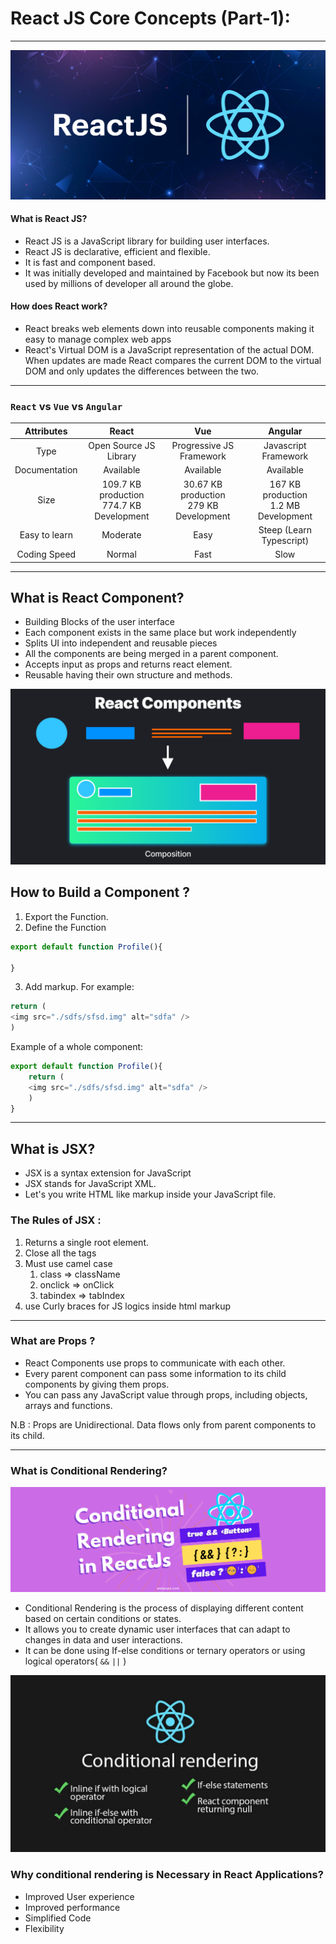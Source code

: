 # React JS Core Concepts (Part-1):

---

![](./React-banner.svg)

#### What is React JS?

-   React JS is a JavaScript library for building user interfaces.
-   React JS is declarative, efficient and flexible.
-   It is fast and component based.
-   It was initially developed and maintained by Facebook but now its been used by millions of developer all around the globe.

#### How does React work?

-   React breaks web elements down into reusable components making it easy to manage complex web apps
-   React's Virtual DOM is a JavaScript representation of the actual DOM. When updates are made React compares the current DOM to the virtual DOM and only updates the differences between the two.

---

### `React` vs `Vue` vs `Angular`

|  Attributes   |                     React                     |                     Vue                     |                  Angular                  |
| :-----------: | :-------------------------------------------: | :-----------------------------------------: | :---------------------------------------: |
|     Type      |            Open Source JS Library             |          Progressive JS Framework           |           Javascript Framework            |
| Documentation |                   Available                   |                  Available                  |                 Available                 |
|     Size      | 109.7 KB production <br> 774.7 KB Development | 30.67 KB production <br> 279 KB Development | 167 KB production <br> 1.2 MB Development |
| Easy to learn |                   Moderate                    |                    Easy                     |         Steep (Learn Typescript)          |
| Coding Speed  |                    Normal                     |                    Fast                     |                   Slow                    |

-------
## What is React Component? 

- Building Blocks of the user interface
- Each component exists in the same place but work independently 
- Splits UI into independent and reusable pieces
- All the components are being merged in a parent component. 
- Accepts input as props and returns react element.
- Reusable having their own structure and methods.

![](./react-components@1.5x.svg)

## How to Build a Component ?  

1. Export the Function.
2. Define the Function
```js
export default function Profile(){

}
```
3. Add markup. For example: 
```js
return (
<img src="./sdfs/sfsd.img" alt="sdfa" />
)
```

Example of a whole component:
```js
export default function Profile(){
	return (
	<img src="./sdfs/sfsd.img" alt="sdfa" />
	)
}
```

---

## What is JSX?

- JSX is a syntax extension for JavaScript
- JSX stands for JavaScript XML.
- Let's you write HTML like markup inside your JavaScript file.

### The Rules of JSX :
1. Returns a single root element.
2. Close all the tags
3. Must use camel case
	1. class  => className
	2. onclick => onClick
	3. tabindex => tabIndex
4. use Curly braces for JS logics inside html markup

-----

### What are Props ?

- React Components use props to communicate with each other.
- Every parent component can pass some information to its child components by giving them props.
- You can pass any JavaScript value through props, including objects, arrays and functions.

N.B : Props are Unidirectional. Data flows only from parent components to its child.

---

### What is Conditional Rendering?

![](./conditional-render.png)

- Conditional Rendering is the process of displaying different content based on certain conditions or states.
- It allows you to create dynamic user interfaces that can adapt to changes in data and user interactions.
- It can be done using If-else conditions or ternary operators or using logical operators( `&&` `||`  )

![](./conditional-render-2.png)
### Why conditional rendering is Necessary in React Applications?

- Improved User experience
- Improved performance 
- Simplified Code 
- Flexibility 